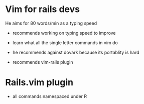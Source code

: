 # Vim for rails devs

He aims for 80 words/min as a typing speed
* recommends working on typing speed to improve

* learn what all the single letter commands in vim do
* he recommends against dovark because its portablity is hard

* recommends vim-rails plugin

# Rails.vim plugin

* all commands namespaced under R

